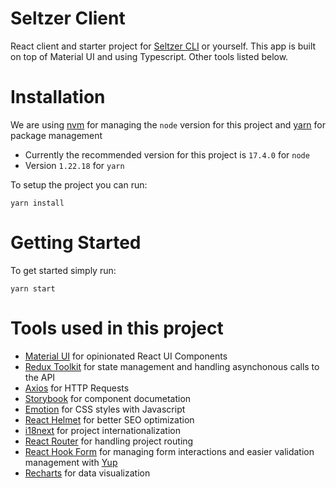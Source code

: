 # Seltzer Client

React client and starter project for [Seltzer CLI](https://github.com/fizzypop-studio/seltzer) or yourself. This app is built on top of Material UI and using Typescript. Other tools listed below.

# Installation

We are using [nvm](https://github.com/nvm-sh/nvm) for managing the `node` version for this project and [yarn](https://yarnpkg.com/getting-started/install) for package management

- Currently the recommended version for this project is `17.4.0` for `node`
- Version `1.22.18` for `yarn`

To setup the project you can run:

```shell
yarn install
```
# Getting Started

To get started simply run:

```shell
yarn start
```

# Tools used in this project

- [Material UI](https://mui.com/material-ui/getting-started/overview/) for opinionated React UI Components
- [Redux Toolkit](https://redux-toolkit.js.org/introduction/getting-started) for state management and handling asynchonous calls to the API
- [Axios](https://axios-http.com/docs/intro) for HTTP Requests
- [Storybook](https://storybook.js.org/docs/react/get-started/introduction) for component documetation
- [Emotion](https://emotion.sh/docs/introduction) for CSS styles with Javascript
- [React Helmet](https://github.com/nfl/react-helmet) for better SEO optimization
- [i18next](https://react.i18next.com/) for project internationalization
- [React Router](https://v5.reactrouter.com/web/guides/quick-start) for handling project routing
- [React Hook Form](https://react-hook-form.com/get-started) for managing form interactions and easier validation management with [Yup](https://github.com/jquense/yup)
- [Recharts](https://recharts.org/en-US/) for data visualization
